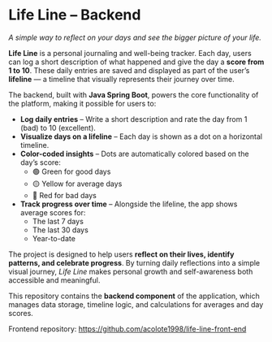 # Life Line – Backend

_A simple way to reflect on your days and see the bigger picture of your life._

**Life Line** is a personal journaling and well-being tracker. Each day, users can log a short description of what happened and give the day a **score from 1 to 10**. These daily entries are saved and displayed as part of the user’s **lifeline** — a timeline that visually represents their journey over time.

The backend, built with **Java Spring Boot**, powers the core functionality of the platform, making it possible for users to:

- **Log daily entries** – Write a short description and rate the day from 1 (bad) to 10 (excellent).
- **Visualize days on a lifeline** – Each day is shown as a dot on a horizontal timeline.
- **Color-coded insights** – Dots are automatically colored based on the day’s score:
  - 🟢 Green for good days
  - 🟡 Yellow for average days
  - 🔴 Red for bad days
- **Track progress over time** – Alongside the lifeline, the app shows average scores for:
  - The last 7 days
  - The last 30 days
  - Year-to-date

The project is designed to help users **reflect on their lives, identify patterns, and celebrate progress**. By turning daily reflections into a simple visual journey, _Life Line_ makes personal growth and self-awareness both accessible and meaningful.

This repository contains the **backend component** of the application, which manages data storage, timeline logic, and calculations for averages and day scores.

Frontend repository: https://github.com/acolote1998/life-line-front-end
